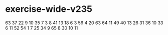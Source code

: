 # exercise-wide-v235
63
37
22
9
10
35
7
3
8
41
13
18
6
3
56
4
20
63
64
11
49
40
13
26
31
36
10
33
6
11
52
54
1
7
25
34
9
65
8
30
10
11

